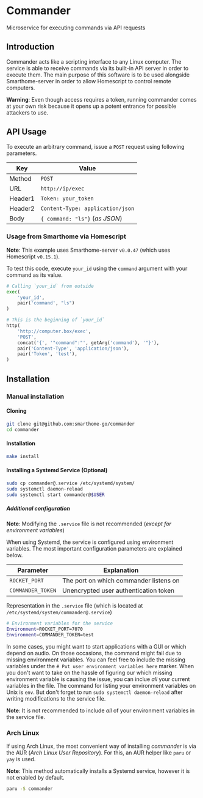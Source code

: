 # Commander
Microservice for executing commands via API requests

## Introduction
Commander acts like a scripting interface to any Linux computer.
The service is able to receive commands via its built-in API server in order to execute them.
The main purpose of this software is to be used alongside Smarthome-server in order to allow Homescript to control remote computers.

**Warning**: Even though access requires a token,  running commander comes at your own risk because it opens up a potent entrance for possible attackers to use.

## API Usage
To execute an arbitrary command, issue a `POST` request using following parameters.

| Key     | Value                            |
|---------|----------------------------------|
| Method  | `POST`                           |
| URL     | `http://ip/exec`                 |
| Header1 | `Token: your_token`              |
| Header2 | `Content-Type: application/json` |
| Body    | `{ command: "ls"}` (*as JSON*)   |

### Usage from Smarthome via Homescript
**Note**: This example uses Smarthome-server `v0.0.47` (which uses Homescript `v0.15.1`).

To test this code, execute `your_id` using the `command` argument with your command as its value.
```python
# Calling `your_id` from outside
exec(
    'your_id',
    pair('command', "ls")
)

# This is the beginning of `your_id`
http(
    'http://computer.box/exec',
    'POST',
    concat('{', '"command":"', getArg('command'), '"}'),
    pair('Content-Type', 'application/json'),
    pair('Token', 'test'),
)
```

## Installation
### Manual installation
#### Cloning
```bash
git clone git@github.com:smarthome-go/commander
cd commander
```
#### Installation
```bash
make install
```

#### Installing a Systemd Service (Optional)
```bash
sudo cp commander@.service /etc/systemd/system/
sudo systemctl daemon-reload
sudo systemctl start commander@$USER
```

##### Additional configuration
**Note**: Modifying the `.service` file is not recommended (*except for environment variables*)

When using Systemd, the service is configured using environment variables.
The most important configuration parameters are explained below.

| Parameter         | Explanation                                                       |
|-------------------|-------------------------------------------------------------------|
| `ROCKET_PORT`     | The port on which commander listens on                            |
| `COMMANDER_TOKEN` | Unencrypted user authentication token                             |


Representation in the `.service` file (which is located at `/etc/systemd/system/commander@.service`)
```bash
# Environment variables for the service
Environment=ROCKET_PORT=7070
Environment=COMMANDER_TOKEN=test
```

In some cases, you might want to start applications with a GUI or which depend on audio.
On those occasions, the command might fail due to missing environment variables.
You can feel free to include the missing variables under the `# Put user environment variables here` marker.
When you don't want to take on the hassle of figuring our which missing environment variable is causing the issue, you can inclue *all* your current variables in the file.
The command for listing your environment variables on Unix is `env`.
But don't forget to run `sudo systemctl daemon-reload` after writing modifications to the service file.

**Note**: It is not recommended to include *all* of your environment variables in the service file.



### Arch Linux
If using Arch Linux, the most convenient way of installing *commander* is via the AUR (*Arch Linux User Repository*).
For this, an AUR helper like `paru` or `yay` is used.

**Note**: This method automatically installs a Systemd service, however it is not enabled by default.

```bash
paru -S commander
```

